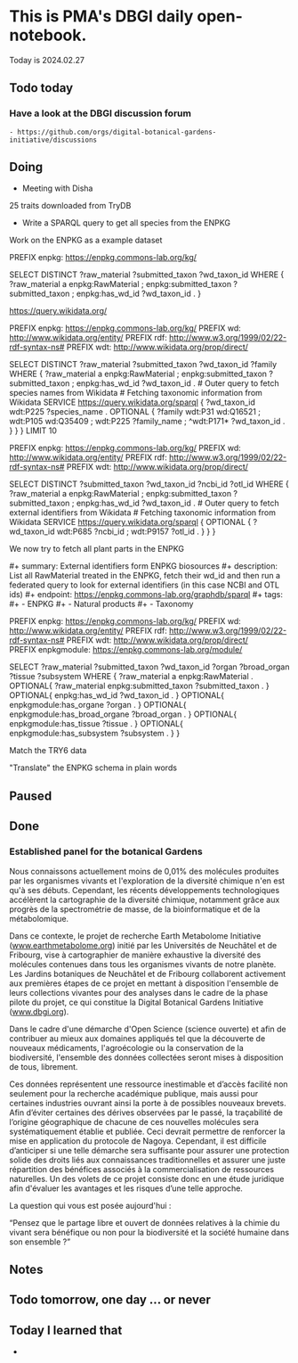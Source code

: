 

# This is PMA's DBGI daily open-notebook.

Today is 2024.02.27

## Todo today

### Have a look at the DBGI discussion forum
    - https://github.com/orgs/digital-botanical-gardens-initiative/discussions
###
###

## Doing


- Meeting with Disha

25 traits downloaded from TryDB

- Write a SPARQL query to get all species from the ENPKG

Work on the ENPKG as a example dataset

PREFIX enpkg: <https://enpkg.commons-lab.org/kg/>

SELECT DISTINCT ?raw_material ?submitted_taxon ?wd_taxon_id WHERE { 
	?raw_material a enpkg:RawMaterial ;
               enpkg:submitted_taxon ?submitted_taxon ;
               enpkg:has_wd_id ?wd_taxon_id .
}


https://query.wikidata.org/


PREFIX enpkg: <https://enpkg.commons-lab.org/kg/>
PREFIX wd: <http://www.wikidata.org/entity/>
PREFIX rdf: <http://www.w3.org/1999/02/22-rdf-syntax-ns#>
PREFIX wdt: <http://www.wikidata.org/prop/direct/>  


SELECT DISTINCT ?raw_material ?submitted_taxon ?wd_taxon_id ?family WHERE { 
	?raw_material a enpkg:RawMaterial ;
               enpkg:submitted_taxon ?submitted_taxon ;
               enpkg:has_wd_id ?wd_taxon_id .
        # Outer query to fetch species names from Wikidata
    # Fetching taxonomic information from Wikidata
    SERVICE <https://query.wikidata.org/sparql> {
        ?wd_taxon_id wdt:P225 ?species_name .
        OPTIONAL {
            ?family wdt:P31 wd:Q16521 ;
                    wdt:P105 wd:Q35409 ;
                    wdt:P225 ?family_name ;
                    ^wdt:P171* ?wd_taxon_id .
        }
} 
} LIMIT 10




PREFIX enpkg: <https://enpkg.commons-lab.org/kg/>
PREFIX wd: <http://www.wikidata.org/entity/>
PREFIX rdf: <http://www.w3.org/1999/02/22-rdf-syntax-ns#>
PREFIX wdt: <http://www.wikidata.org/prop/direct/>  


SELECT DISTINCT ?submitted_taxon ?wd_taxon_id ?ncbi_id ?otl_id WHERE { 
	?raw_material a enpkg:RawMaterial ;
               enpkg:submitted_taxon ?submitted_taxon ;
               enpkg:has_wd_id ?wd_taxon_id .
    # Outer query to fetch external identifiers from Wikidata
    # Fetching taxonomic information from Wikidata
    SERVICE <https://query.wikidata.org/sparql> {
        OPTIONAL {
                ?wd_taxon_id wdt:P685 ?ncbi_id ;
                             wdt:P9157 ?otl_id .
        }
} 
}


We now try to fetch all plant parts in the ENPKG


#+ summary: External identifiers form ENPKG biosources
#+ description: List all RawMaterial treated in the ENPKG, fetch their wd_id and then run a federated query to look for external identifiers (in this case NCBI and OTL ids)
#+ endpoint: https://enpkg.commons-lab.org/graphdb/sparql
#+ tags:
#+   - ENPKG
#+   - Natural products
#+   - Taxonomy

PREFIX enpkg: <https://enpkg.commons-lab.org/kg/>
PREFIX wd: <http://www.wikidata.org/entity/>
PREFIX rdf: <http://www.w3.org/1999/02/22-rdf-syntax-ns#>
PREFIX wdt: <http://www.wikidata.org/prop/direct/>  
PREFIX enpkgmodule: <https://enpkg.commons-lab.org/module/>


SELECT ?raw_material ?submitted_taxon ?wd_taxon_id ?organ ?broad_organ ?tissue ?subsystem WHERE { 
	?raw_material a enpkg:RawMaterial .
    OPTIONAL{
        ?raw_material    enpkg:submitted_taxon ?submitted_taxon . }
    OPTIONAL{
               enpkg:has_wd_id ?wd_taxon_id . }
    OPTIONAL{
               enpkgmodule:has_organe ?organ . }
    OPTIONAL{
               enpkgmodule:has_broad_organe ?broad_organ . }
    OPTIONAL{
               enpkgmodule:has_tissue ?tissue . }
    OPTIONAL{
               enpkgmodule:has_subsystem ?subsystem . 
}
}

Match the TRY6 data


"Translate" the ENPKG schema in plain words


## Paused

## Done


### Established panel for the botanical Gardens




Nous connaissons actuellement moins de 0,01% des molécules produites par les organismes vivants et l'exploration de la diversité chimique n'en est qu'à ses débuts. Cependant, les récents développements technologiques accélèrent la cartographie de la diversité chimique, notamment grâce aux progrès de la spectrométrie de masse, de la bioinformatique et de la métabolomique.

Dans ce contexte, le projet de recherche Earth Metabolome Initiative (www.earthmetabolome.org) initié par les Universités de Neuchâtel et de Fribourg, vise à cartographier de manière exhaustive la diversité des molécules contenues dans tous les organismes vivants de notre planète. Les Jardins botaniques de Neuchâtel et de Fribourg collaborent activement aux premières étapes de ce projet en mettant à disposition l'ensemble de leurs collections vivantes pour des analyses dans le cadre de la phase pilote du projet, ce qui constitue la Digital Botanical Gardens Initiative (www.dbgi.org).

Dans le cadre d'une démarche d'Open Science (science ouverte) et afin de contribuer au mieux aux domaines appliqués tel que la découverte de nouveaux médicaments, l'agroécologie ou la conservation de la biodiversité, l'ensemble des données collectées seront mises à disposition de tous, librement. 

Ces données représentent une ressource inestimable et d’accès facilité non seulement pour la recherche académique publique, mais aussi pour certaines industries ouvrant ainsi la porte à de possibles nouveaux brevets. Afin d’éviter certaines des dérives observées par le passé, la traçabilité de l’origine géographique de chacune de ces nouvelles molécules sera systématiquement établie et publiée. Ceci devrait permettre de renforcer la mise en application du protocole de Nagoya. Cependant, il est difficile d’anticiper si une telle démarche sera suffisante pour assurer une protection solide des droits liés aux connaissances traditionnelles et assurer une juste répartition des bénéfices associés à la commercialisation de ressources naturelles. Un des volets de ce projet consiste donc en une étude juridique afin d'évaluer les avantages et les risques d’une telle approche.

La question qui vous est posée aujourd'hui : 

“Pensez que le partage libre et ouvert de données relatives à la chimie du vivant sera bénéfique ou non pour la biodiversité et la société humaine dans son ensemble ?”




## Notes

## Todo tomorrow, one day ... or never

###
###
###


## Today I learned that

-
